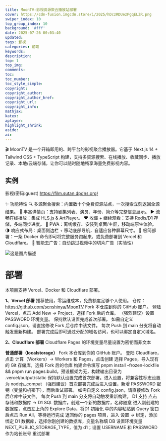 ```yaml
---
title: MoonTV-影视资源聚合播放站部署
cover: https://cdn-fusion.imgcdn.store/i/2025/hDczRDUezPgqELZR.png
swiper_index: 10
top_group_index: 10
background: '#fff'
date: 2025-07-26 00:03:40
updated:
tags: 影视
categories: 前端
keywords:
description:
top: 1
top_img:
comments:
toc:
toc_number:
toc_style_simple:
copyright:
copyright_author:
copyright_author_href:
copyright_url:
copyright_info:
mathjax:
katex:
aplayer:
highlight_shrink:
aside:
ai:
---
```

🎬 MoonTV 是一个开箱即用的、跨平台的影视聚合播放器。它基于 Next.js 14 + Tailwind CSS + TypeScript 构建，支持多资源搜索、在线播放、收藏同步、播放记录、本地/云端存储，让你可以随时随地畅享海量免费影视内容。

## 实例
影视(密码:guest)
https://film.sutan.dpdns.org/

✨ 功能特性
🔍 多源聚合搜索：内置数十个免费资源站点，一次搜索立刻返回全源结果。
📄 丰富详情页：支持剧集列表、演员、年份、简介等完整信息展示。
▶️ 流畅在线播放：集成 HLS.js & ArtPlayer。
❤️ 收藏 + 继续观看：支持 Redis/D1 存储，多端同步进度。
📱 PWA：离线缓存、安装到桌面/主屏，移动端原生体验。
🌗 响应式布局：桌面侧边栏 + 移动底部导航，自适应各种屏幕尺寸。
🚀 极简部署：一条 Docker 命令即可将完整服务跑起来，或免费部署到 Vercel 和 Cloudflare。
👿 智能去广告：自动跳过视频中的切片广告（实验性）

![这是图片描述](https://cdn-fusion.imgcdn.store/i/2025/C3WgBGMNpw14mAN5.webp)

# 部署
本项目支持 Vercel、Docker 和 Cloudflare 部署。

**1、Vercel 部署**
推荐使用，零运维成本，免费额度足够个人使用。
仓库：https://github.com/senshinya/MoonTV
Fork 本仓库到你的 GitHub 账户。
登陆 Vercel，点击 Add New → Project，选择 Fork 后的仓库。
（强烈建议）设置 PASSWORD 环境变量。
保持默认设置完成首次部署。
如需自定义 config.json，请直接修改 Fork 后仓库中该文件。
每次 Push 到 main 分支将自动触发重新构建。
部署完成后即可通过分配的域名访问，也可以绑定自定义域名。

**2、Cloudflare 部署**
Cloudflare Pages 的环境变量尽量设置为密钥而非文本

**普通部署（localstorage）**
Fork 本仓库到你的 GitHub 账户。
登陆 Cloudflare，点击 计算（Workers）-> Workers 和 Pages，点击创建
选择 Pages，导入现有的 Git 存储库，选择 Fork 后的仓库
构建命令填写 pnpm install –frozen-lockfile && pnpm run pages:build，预设框架为无，构建输出目录为 .vercel/output/static
保持默认设置完成首次部署。进入设置，将兼容性标志设置为 nodejs_compat
（强烈建议）首次部署完成后进入设置，新增 PASSWORD 密钥（变量和机密下），而后重试部署。
如需自定义 config.json，请直接修改 Fork 后仓库中该文件。
每次 Push 到 main 分支将自动触发重新构建。
D1 支持
点击 存储和数据库 -> D1 SQL 数据库，创建一个新的数据库，名称随意
进入刚创建的数据库，点击左上角的 Explore Data，将D1 初始化 中的内容粘贴到 Query 窗口后点击 Run All，等待运行完成
返回你的 pages 项目，进入 设置 -> 绑定，添加绑定 D1 数据库，选择你刚创建的数据库，变量名称填 DB
设置环境变量 NEXT_PUBLIC_STORAGE_TYPE，值为 d1；设置 USERNAME 和 PASSWORD 作为站长账号
重试部署



